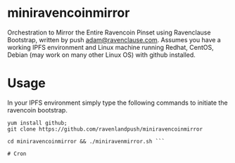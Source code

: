 # miniravencoinmirror

Orchestration to Mirror the Entire Ravencoin Pinset using Ravenclause Bootstrap, written by push adam@ravenclause.com. Assumes you have a working IPFS environment and Linux machine running Redhat, CentOS, Debian (may work on many other Linux OS) with github installed.

# Usage

In your IPFS environment simply type the following commands to initiate the ravencoin bootstrap. 

```
yum install github;
git clone https://github.com/ravenlandpush/miniravencoinmirror

cd miniravencoinmirror && ./miniravenmirror.sh ```

# Cron


